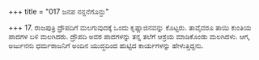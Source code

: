+++
title = "017 ಜನಪ ನನ್ದನೆಗೊನ್ದು"

+++
17. ರಾಜಪುತ್ರಿ ದ್ರೌಪದಿಗೆ ಮಲಗುವುದಕ್ಕೆ ಒಂದು ಕೃಷ್ಣಾಜಿನವನ್ನು ಕೊಟ್ಟರು. ತಾವೈವರೂ ತಾಯಿ ಕುಂತಿಯ ಪಾದಗಳ ಬಳಿ ಮಲಗಿದರು. ದ್ರೌಪದಿ ಅವರ ಪಾದಗಳನ್ನು ತನ್ನ ತಲೆಗೆ ಆಶ್ರಯ ಮಾಡಿಕೊಂಡು ಮಲಗಿದಳು. ಆಗ, ಅರ್ಜುನನು ಧರ್ಮರಾಜನಿಗೆ ಅಂದಿನ ಯುದ್ಧದಿಂದ ಹುಟ್ಟಿದ ಕಾರ್ಯಗಳನ್ನು ಹೇಳುತ್ತಿದ್ದನು.